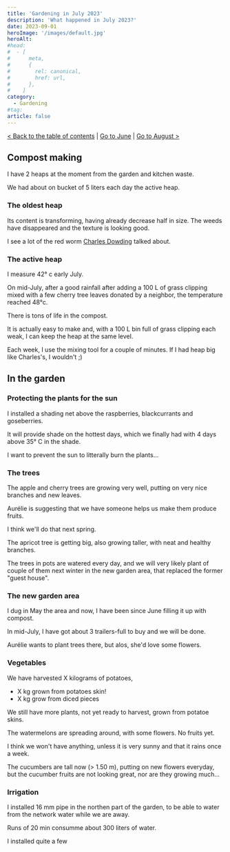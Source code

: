 ```yaml
---
title: 'Gardening in July 2023'
description: 'What happened in July 2023?'
date: 2023-09-01
heroImage: '/images/default.jpg'
heroAlt:
#head:
#  - [
#      meta,
#      {
#        rel: canonical,
#        href: url,
#      },
#    ]
category:
  - Gardening
#tag:
article: false
---
```


[< Back to the table of contents](./README.md) | [Go to June](2023-06.md) | [Go to August >](2023-08.md)

## Compost making

I have 2 heaps at the moment from the garden and kitchen waste.

We had about on bucket of 5 liters each day the active heap.

### The oldest heap

Its content is transforming, having already decrease half in size. The weeds have disappeared and the texture is looking good.

I see a lot of the red worm [Charles Dowding](../../../tag/charles-dowding/) talked about.

### The active heap

I measure 42° c early July.

On mid-July, after a good rainfall after adding a 100 L of grass clipping mixed with a few cherry tree leaves donated by a neighbor, the temperature reached 48°c.

There is tons of life in the compost.

It is actually easy to make and, with a 100 L bin full of grass clipping each weak, I can keep the heap at the same level.

Each week, I use the mixing tool for a couple of minutes. If I had heap big like Charles's, I wouldn't ;)

## In the garden

### Protecting the plants for the sun

I installed a shading net above the raspberries, blackcurrants and goseberries.

It will provide shade on the hottest days, which we finally had with 4 days above 35° C in the shade.

I want to prevent the sun to litterally burn the plants...

### The trees

The apple and cherry trees are growing very well, putting on very nice branches and new leaves.

Aurélie is suggesting that we have someone helps us make them produce fruits.

I think we'll do that next spring.

The apricot tree is getting big, also growing taller, with neat and healthy branches.

The trees in pots are watered every day, and we will very likely plant of couple of them next winter in the new garden area, that replaced the former "guest house".

### The new garden area

I dug in May the area and now, I have been since June filling it up with compost.

In mid-July, I have got about 3 trailers-full to buy and we will be done.

Aurélie wants to plant trees there, but alos, she'd love some flowers.

### Vegetables

We have harvested X kilograms of potatoes,

- X kg grown from potatoes skin!
- X kg grow from diced pieces

We still have more plants, not yet ready to harvest, grown from potatoe skins.

The watermelons are spreading around, with some flowers. No fruits yet.

I think we won't have anything, unless it is very sunny and that it rains once a week.

The cucumbers are tall now (> 1.50 m), putting on new flowers everyday, but the cucumber fruits are not looking great, nor are they growing much...

### Irrigation

I installed 16 mm pipe in the northen part of the garden, to be able to water from the network water while we are away.

Runs of 20 min consumme about 300 liters of water.

I installed quite a few
